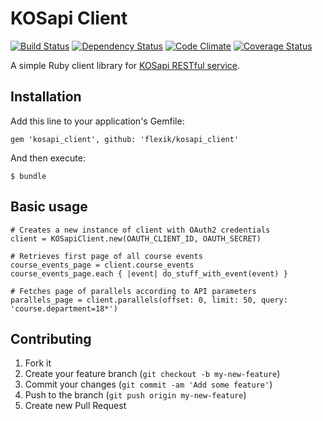 # KOSapi Client

[![Build Status](http://img.shields.io/travis/flexik/kosapi_client.svg)][travis]
[![Dependency Status](http://img.shields.io/gemnasium/flexik/kosapi_client.svg)][gemnasium]
[![Code Climate](http://img.shields.io/codeclimate/github/flexik/kosapi_client.svg)][codeclimate]
[![Coverage Status](https://img.shields.io/codeclimate/coverage/github/flexik/kosapi_client.svg)][codeclimate]

[travis]: http://travis-ci.org/flexik/kosapi_client
[gemnasium]: https://gemnasium.com/flexik/kosapi_client
[codeclimate]: https://codeclimate.com/github/flexik/kosapi_client

A simple Ruby client library for [KOSapi RESTful service](https://kosapi.fit.cvut.cz).

## Installation

Add this line to your application's Gemfile:

    gem 'kosapi_client', github: 'flexik/kosapi_client'

And then execute:

    $ bundle

<!--
Or install it yourself as:

    $ gem install kosapi_client
-->

## Basic usage

    # Creates a new instance of client with OAuth2 credentials
    client = KOSapiClient.new(OAUTH_CLIENT_ID, OAUTH_SECRET)

    # Retrieves first page of all course events
    course_events_page = client.course_events
    course_events_page.each { |event| do_stuff_with_event(event) }

    # Fetches page of parallels according to API parameters
    parallels_page = client.parallels(offset: 0, limit: 50, query: 'course.department=18*')

<!--
## Priority Resources to implement

    Exams
    People
    Rooms
    Students
    Teachers
-->

## Contributing

1. Fork it
2. Create your feature branch (`git checkout -b my-new-feature`)
3. Commit your changes (`git commit -am 'Add some feature'`)
4. Push to the branch (`git push origin my-new-feature`)
5. Create new Pull Request

